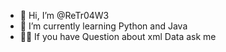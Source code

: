 - 👋 Hi, I’m @ReTr04W3
- 🌱 I’m currently learning  Python and Java
- ✌🏻 If you have Question about xml Data ask me
<!---
ReTr04W3/ReTr04W3 is a ✨ special ✨ repository because its `README.md` (this file) appears on your GitHub profile.
You can click the Preview link to take a look at your changes.
--->
